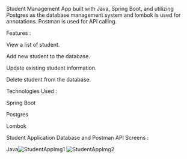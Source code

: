 Student Management App built with Java, Spring Boot, and utilizing Postgres as the database management system and lombok is used for annotations.
Postman is used for API calling.

Features :

View a list of student.

Add new student to the database.

Update existing student information.

Delete student from the database.

Technologies Used :

Spring Boot

Postgres

Lombok

Student Application Database and Postman API Screens :

Java![StudentAppImg1](https://github.com/nikhilshinde95/StudentApplication/assets/171656624/8e790d75-ad0b-4a16-90d8-5b0d42cd1f7b)
![StudentAppImg2](https://github.com/nikhilshinde95/StudentApplication/assets/171656624/fb975d02-a812-495d-ac07-08e332f88bba)
